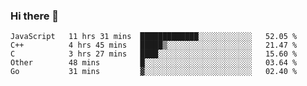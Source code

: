 ### Hi there 👋

<!--
**KLXLjun/KLXLjun** is a ✨ _special_ ✨ repository because its `README.md` (this file) appears on your GitHub profile.

Here are some ideas to get you started:

- 🔭 I’m currently working on ...
- 🌱 I’m currently learning ...
- 👯 I’m looking to collaborate on ...
- 🤔 I’m looking for help with ...
- 💬 Ask me about ...
- 📫 How to reach me: ...
- 😄 Pronouns: ...
- ⚡ Fun fact: ...
-->

<!--START_SECTION:waka-->
```text
JavaScript   11 hrs 31 mins  █████████████░░░░░░░░░░░░   52.05 % 
C++          4 hrs 45 mins   █████▒░░░░░░░░░░░░░░░░░░░   21.47 % 
C            3 hrs 27 mins   ████░░░░░░░░░░░░░░░░░░░░░   15.60 % 
Other        48 mins         █░░░░░░░░░░░░░░░░░░░░░░░░   03.64 % 
Go           31 mins         ▓░░░░░░░░░░░░░░░░░░░░░░░░   02.40 % 
```
<!--END_SECTION:waka-->
